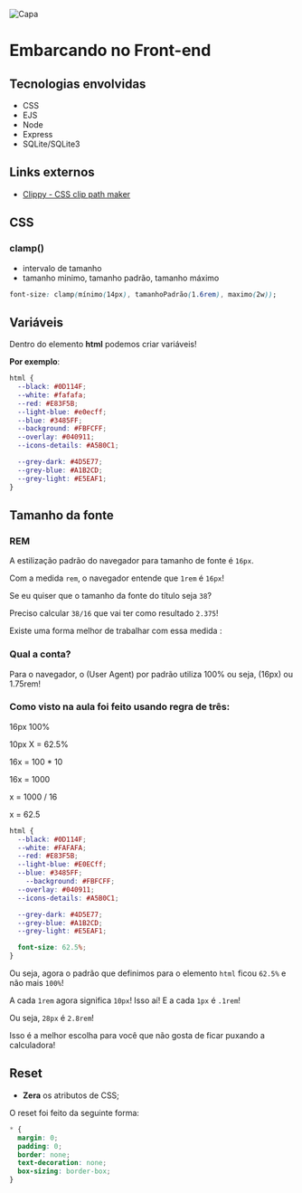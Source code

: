![Capa](/public/images/capa.svg)
# Embarcando no Front-end
## Tecnologias envolvidas
- CSS
- EJS
- Node
- Express
- SQLite/SQLite3

## Links externos
- [Clippy - CSS clip path maker](http://bennettfeely.com/clippy)
## CSS

### clamp()

- intervalo de tamanho
- tamanho minimo, tamanho padrão, tamanho máximo

```css
font-size: clamp(mínimo(14px), tamanhoPadrão(1.6rem), maximo(2w));
```

## Variáveis

Dentro do elemento **html** podemos criar variáveis!

**Por exemplo**:

```css
html {
  --black: #0D114F;
  --white: #fafafa;
  --red: #E83F5B;
  --light-blue: #e0ecff;
  --blue: #3485FF;
  --background: #FBFCFF;
  --overlay: #040911;
  --icons-details: #A5B0C1;

  --grey-dark: #4D5E77;
  --grey-blue: #A1B2CD;
  --grey-light: #E5EAF1;
}
```

## Tamanho da fonte

### REM

A estilização padrão do navegador para tamanho de fonte é `16px`.

Com a medida `rem`,  o navegador entende que `1rem` é `16px`!

Se eu quiser que o tamanho da fonte do título seja `38`?

Preciso calcular `38/16` que vai ter como resultado `2.375`!

Existe uma forma melhor de trabalhar com essa medida :

### Qual a conta?

Para o navegador, o (User Agent) por padrão utiliza 100% ou seja, (16px) ou 1.75rem!

### Como visto na aula foi feito usando regra de três:

16px 100%

10px  X = 62.5%

16x = 100 * 10

16x = 1000

x = 1000 / 16

x = 62.5

```css
html {
  --black: #0D114F;
  --white: #FAFAFA;
  --red: #E83F5B;
  --light-blue: #E0ECff;
  --blue: #3485FF; 
	--background: #FBFCFF;
  --overlay: #040911;
  --icons-details: #A5B0C1;

  --grey-dark: #4D5E77;
  --grey-blue: #A1B2CD;
  --grey-light: #E5EAF1;

  font-size: 62.5%;
}
```

Ou seja, agora o padrão que definimos para o elemento `html` ficou `62.5%` e não mais `100%`!

A cada `1rem` agora significa `10px`! Isso aí! E a cada `1px` é `.1rem`! 

Ou seja, `28px` é `2.8rem`!

Isso é a melhor escolha para você que não gosta de ficar puxando a calculadora!

## Reset

- **Zera** os atributos de CSS;

O reset foi feito da seguinte forma:

```css
* {
  margin: 0;
  padding: 0;
  border: none;
  text-decoration: none;
  box-sizing: border-box;
}
```
